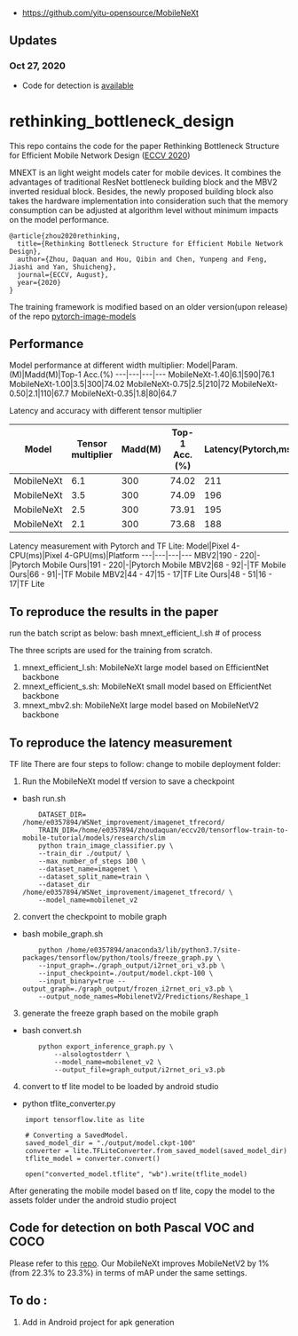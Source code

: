 - https://github.com/yitu-opensource/MobileNeXt

## Updates 

### Oct 27, 2020
* Code for detection is [available](https://github.com/Andrew-Qibin/ssdlite-pytorch-mobilenext)

# rethinking_bottleneck_design
This repo contains the code for the paper Rethinking Bottleneck Structure for Efficient Mobile Network Design ([ECCV 2020](https://arxiv.org/pdf/2007.02269.pdf))

MNEXT is an light weight models cater for mobile devices. It combines the advantages of traditional ResNet bottleneck building block and the MBV2 inverted residual block. Besides, the newly proposed building block also takes the hardware implementation into consideration such that the memory consumption can be adjusted at algorithm level without minimum impacts on the model performance.

```
@article{zhou2020rethinking,
  title={Rethinking Bottleneck Structure for Efficient Mobile Network Design},
  author={Zhou, Daquan and Hou, Qibin and Chen, Yunpeng and Feng, Jiashi and Yan, Shuicheng},
  journal={ECCV, August},
  year={2020}
}
```

The training framework is modified based on an older version(upon release) of the repo  [pytorch-image-models](https://github.com/rwightman/pytorch-image-models)
## Performance
Model performance at different width multiplier:
Model|Param.(M)|Madd(M)|Top-1 Acc.(%)
---|---|---|---
MobileNeXt-1.40|6.1|590|76.1
MobileNeXt-1.00|3.5|300|74.02
MobileNeXt-0.75|2.5|210|72
MobileNeXt-0.50|2.1|110|67.7
MobileNeXt-0.35|1.8|80|64.7

Latency and accuracy with different tensor multiplier

Model|Tensor multiplier|Madd(M)|Top-1 Acc.(%)|Latency(Pytorch,ms)
---|---|---|---|---
MobileNeXt|6.1|300|74.02|211
MobileNeXt|3.5|300|74.09|196
MobileNeXt|2.5|300|73.91|195
MobileNeXt|2.1|300|73.68|188

Latency measurement with Pytorch and TF Lite:
Model|Pixel 4-CPU(ms)|Pixel 4-GPU(ms)|Platform
---|---|---|---
MBV2|190 - 220|-|Pytorch Mobile
Ours|191 - 220|-|Pytorch Mobile
MBV2|68 - 92|-|TF Mobile
Ours|66 - 91|-|TF Mobile
MBV2|44 - 47|15 - 17|TF Lite
Ours|48 - 51|16 - 17|TF Lite

## To reproduce the results in the paper
run the batch script as below:
bash mnext_efficient_l.sh # of process

The three scripts are used for the training from scratch.

1. mnext_efficient_l.sh: MobileNeXt large model based on EfficientNet backbone
2. mnext_efficient_s.sh: MobileNeXt small model based on EfficientNet backbone
3. mnext_mbv2.sh: MobileNeXt large model based on MobileNetV2 backbone

## To reproduce the latency measurement 
TF lite
There are four steps to follow:
change to mobile deployment folder:
1. Run the MobileNeXt model tf version to save a checkpoint
* bash run.sh
    ```
        DATASET_DIR= /home/e0357894/WSNet_improvement/imagenet_tfrecord/
        TRAIN_DIR=/home/e0357894/zhoudaquan/eccv20/tensorflow-train-to-mobile-tutorial/models/research/slim
        python train_image_classifier.py \
        --train_dir ./output/ \
        --max_number_of_steps 100 \
        --dataset_name=imagenet \
        --dataset_split_name=train \
        --dataset_dir /home/e0357894/WSNet_improvement/imagenet_tfrecord/ \
        --model_name=mobilenet_v2
    ```
2. convert the checkpoint to mobile graph
* bash mobile_graph.sh
    ```
        python /home/e0357894/anaconda3/lib/python3.7/site-packages/tensorflow/python/tools/freeze_graph.py \
        --input_graph=./graph_output/i2rnet_ori_v3.pb \
        --input_checkpoint=./output/model.ckpt-100 \
        --input_binary=true --output_graph=./graph_output/frozen_i2rnet_ori_v3.pb \
        --output_node_names=MobilenetV2/Predictions/Reshape_1
    ```
3. generate the freeze graph based on the mobile graph
* bash convert.sh
    ```
        python export_inference_graph.py \
            --alsologtostderr \
            --model_name=mobilenet_v2 \
            --output_file=graph_output/i2rnet_ori_v3.pb 
    ```
4. convert to tf lite model to be loaded by android studio
* python tflite_converter.py
```
    import tensorflow.lite as lite

    # Converting a SavedModel.
    saved_model_dir = "./output/model.ckpt-100"
    converter = lite.TFLiteConverter.from_saved_model(saved_model_dir)
    tflite_model = converter.convert()

    open("converted_model.tflite", "wb").write(tflite_model)
```

After generating the mobile model based on tf lite, copy the model to the assets folder under the android studio project

## Code for detection on both Pascal VOC and COCO

Please refer to this [repo](https://github.com/Andrew-Qibin/ssdlite-pytorch-mobilenext). Our MobileNeXt improves MobileNetV2 by
1% (from 22.3% to 23.3%) in terms of mAP under the same settings.

## To do : 
1. Add in Android project for apk generation
